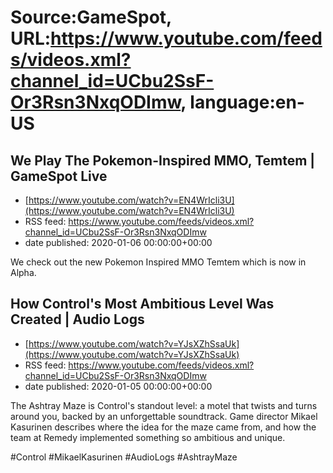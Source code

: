 # Source:GameSpot, URL:https://www.youtube.com/feeds/videos.xml?channel_id=UCbu2SsF-Or3Rsn3NxqODImw, language:en-US

## We Play The Pokemon-Inspired MMO, Temtem | GameSpot Live
 - [https://www.youtube.com/watch?v=EN4WrIcli3U](https://www.youtube.com/watch?v=EN4WrIcli3U)
 - RSS feed: https://www.youtube.com/feeds/videos.xml?channel_id=UCbu2SsF-Or3Rsn3NxqODImw
 - date published: 2020-01-06 00:00:00+00:00

We check out the new Pokemon Inspired MMO Temtem which is now in Alpha.

## How Control's Most Ambitious Level Was Created | Audio Logs
 - [https://www.youtube.com/watch?v=YJsXZhSsaUk](https://www.youtube.com/watch?v=YJsXZhSsaUk)
 - RSS feed: https://www.youtube.com/feeds/videos.xml?channel_id=UCbu2SsF-Or3Rsn3NxqODImw
 - date published: 2020-01-05 00:00:00+00:00

The Ashtray Maze is Control's standout level: a motel that twists and turns around you, backed by an unforgettable soundtrack. Game director Mikael Kasurinen describes where the idea for the maze came from, and how the team at Remedy implemented something so ambitious and unique.

#Control #MikaelKasurinen #AudioLogs #AshtrayMaze

